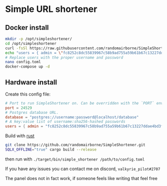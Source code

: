# Simple URL shortener

## Docker install
```bash
mkdir -p /opt/simpleshortener/
cd /opt/simpleshortener
curl -fsSl https://raw.githubusercontent.com/randomairborne/SimpleShortener/master/docker-compose.yml -o docker-compose.yml
echo "users = { admin = \"fc8252c8dc55839967c58b9ad755a59b61b67c13227ddae4bd3f78a38bf394f7\"}" > config.toml
# Replace users with the proper username and password
nano config.toml
docker-compose up -d
```

## Hardware install
Create this config file:
```toml
# Port to run SimpleShortener on. Can be overridden with the `PORT` environment variable.
port = 24529
# Postgres database URL.
database = "postgres://username:password@localhost/database"
# A key:value list of username:sha256-hashed passwords
users = { admin = "fc8252c8dc55839967c58b9ad755a59b61b67c13227ddae4bd3f78a38bf394f7" }
```
Build with [rust](https://rust-lang.org)
```bash
git clone https://github.com/randomairborne/SimpleShortener.git
SQLX_OFFLINE="true" cargo build --release
```
then run with `./target/bin/simple_shortener /path/to/config.toml`

If you have any issues you can contact me on discord, `valkyrie_pilot#2707`

The panel does not in fact work, if someone feels like writing that feel free
